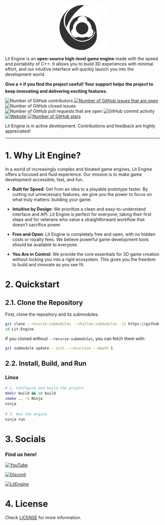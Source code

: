 <p align="center">
  <img src="https://github.com/luis605/Lit-Engine/blob/main/media/images/icon.png" width=30% height=30%>
</p>

Lit Engine is an **open-source high-level game engine** made with the speed and portability of C++. It allows you to build 3D experiences with minimal effort, and our intuitive interface will quickly launch you into the development world.

**Give a :star: if you find the project useful! Your support helps the project to keep innovating and delivering exciting features.**

![Number of GitHub contributors](https://img.shields.io/github/contributors/luis605/Lit-Engine)
[![Number of GitHub issues that are open](https://img.shields.io/github/issues/luis605/Lit-Engine)](https://github.com/luis605/Lit-Engine/issues)
![Number of GitHub closed issues](https://img.shields.io/github/issues-closed/luis605/Lit-Engine)
![Number of GitHub pull requests that are open](https://img.shields.io/github/issues-pr-raw/luis605/Lit-Engine)
![GitHub commit activity](https://img.shields.io/github/commit-activity/m/luis605/Lit-Engine)
[![Website](https://img.shields.io/website-up-down-green-red/http/shields.io.svg)](https://litengine.org/)
[![Number of GitHub stars](https://img.shields.io/github/stars/luis605/Lit-Engine)](https://github.com/luis605/Lit-Engine/stargazers)

Lit Engine is in active development. Contributions and feedback are highly appreciated!

<hr>

# 1. Why Lit Engine?
In a world of increasingly complex and bloated game engines, Lit Engine offers a focused and fluid experience. Our mission is to make game development accessible, fast, and fun.

- **Built for Speed**: Get from an idea to a playable prototype faster. By cutting out unnecessary features, we give you the power to focus on what truly matters: building your game.

- **Intuitive by Design**: We prioritize a clean and easy-to-understand interface and API. Lit Engine is perfect for everyone, taking their first steps and for veterans who value a straightforward workflow that doesn't sacrifice power.

- **Free and Open**: Lit Engine is completely free and open, with no hidden costs or royalty fees. We believe powerful game development tools should be available to everyone.

- **You Are in Control**: We provide the core essentials for 3D game creation without locking you into a rigid ecosystem. This gives you the freedom to build and innovate as you see fit.

# 2. Quickstart
## 2.1. Clone the Repository

First, clone the repository and its submodules.

```bash
git clone --recurse-submodules --shallow-submodules -j2 https://github.com/luis605/Lit-Engine
cd Lit-Engine
```

If you cloned without `--recurse-submodules`, you can fetch them with:
```bash
git submodule update --init --recursive --depth 1

```

## 2.2. Install, Build, and Run
### Linux


```bash
# 1. Configure and build the project
mkdir build && cd build
cmake .. -G Ninja
ninja

# 3. Run the engine
ninja run
```


# 3. Socials
### Find us here!

[![YouTube](https://img.shields.io/badge/YouTube-FF0000?style=for-the-badge&logo=youtube&logoColor=white)](https://www.youtube.com/channel/UCP38rM1LFbABOVdd67p2-NQ)

[![Discord](https://img.shields.io/badge/Discord-5865F2?style=for-the-badge&logo=discord&logoColor=white)](https://discord.gg/XqUZQCxrs6)

[![LitEngine](https://img.shields.io/badge/LitEngine-orange?style=for-the-badge&logo=data:image/svg+xml;base64,PHN2ZyB4bWxucz0iaHR0cDovL3d3dy533cub3JnLzIwMDAvc3ZnIiB2aWV3Qm94PSIwIDAgNDkgNDkiIHhtbGnsPSJodHRwOi8vd3d3LnczLm9yZy8xOTk5L3dlaHRlLWxpdmUiPgogIDxwYXRoIGQ9Ik0zMS42NiAzNy4zMyYjM4MzgzOCA0OS42NiAxNi45OSYjMzgzODAwIDI0LjMxNyAwJiM0MWM2LjU0LTYuNTQgMTUuNzEtNy42NyAyMy4xMi0wLjkydjMwLjE2Yy03LjQxLTAuNjgtMTMuNTQtMi44Ni0xOS42Ni02LjU0eiIgZmlsbD0iI2ZmZmZmZiIvPjwvc3ZnPg==)](https://litengine.org)

# 4. License
Check [LICENSE](https://github.com/luis605/Lit-Engine/blob/main/LICENSE) for more information.